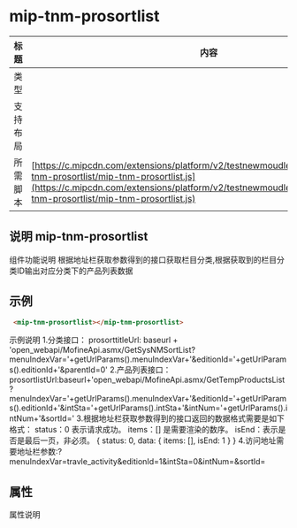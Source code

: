 # mip-tnm-prosortlist

标题|内容
----|----
类型|
支持布局|
所需脚本| [https://c.mipcdn.com/extensions/platform/v2/testnewmoudle7.no2.35nic.com/mip-tnm-prosortlist/mip-tnm-prosortlist.js](https://c.mipcdn.com/extensions/platform/v2/testnewmoudle7.no2.35nic.com/mip-tnm-prosortlist/mip-tnm-prosortlist.js)

## 说明 mip-tnm-prosortlist

组件功能说明 根据地址栏获取参数得到的接口获取栏目分类,根据获取到的栏目分类ID输出对应分类下的产品列表数据

## 示例
```html
 <mip-tnm-prosortlist></mip-tnm-prosortlist>
````
示例说明
1.分类接口：
 prosorttitleUrl: baseurl + 'open_webapi/MofineApi.asmx/GetSysNMSortList?menuIndexVar='+getUrlParams().menuIndexVar+'&editionId='+getUrlParams().editionId+'&parentId=0'
2.产品列表接口：
prosortlistUrl:baseurl+'open_webapi/MofineApi.asmx/GetTempProductsList?menuIndexVar='+getUrlParams().menuIndexVar+'&editionId='+getUrlParams().editionId+'&intSta='+getUrlParams().intSta+'&intNum='+getUrlParams().intNum+'&sortId='
3.根据地址栏获取参数得到的接口返回的数据格式需要是如下格式：
       status：0 表示请求成功。
       items：[] 是需要渲染的数序。
       isEnd：表示是否是最后一页，非必须。
       {
            status: 0,
            data: {
                items: [],
                isEnd: 1
            }
       }
4.访问地址需要地址栏参数:?menuIndexVar=travle_activity&editionId=1&intSta=0&intNum=&sortId=

## 属性

属性说明
